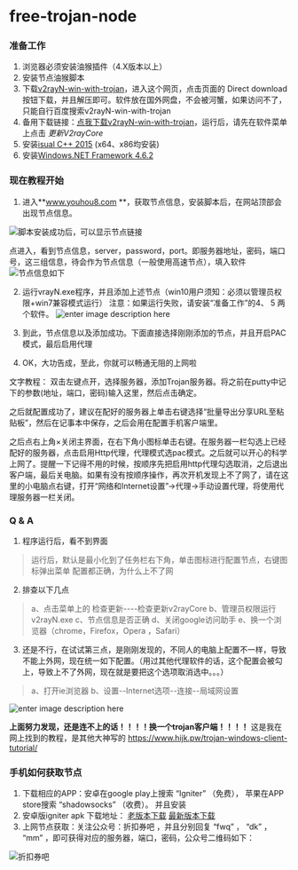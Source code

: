 # free-trojan-node
### 准备工作



1. 浏览器必须安装油猴插件（4.X版本以上）
2. 安装节点油猴脚本
3. 下载[v2rayN-win-with-trojan](https://u.pcloud.link/publink/show?code=XZPqQJXZYK92RPeB6YLH7nRxaIVfRYcAYVdX)，进入这个网页，点击页面的 Direct download 按钮下载，并且解压即可。软件放在国外网盘，不会被河蟹，如果访问不了，只能自行百度搜索v2rayN-win-with-trojan
4. 备用下载链接：[点我下载v2rayN-win-with-trojan](https://rachel.heartango.com/vtwowt.zip)，运行后，请先在软件菜单上点击 _更新V2rayCore_ 
5. 安装[isual C++ 2015](https://www.microsoft.com/zh-CN/download/details.aspx?id=48145) (x64、x86均安装)
6. 安装[Windows.NET Framework 4.6.2](https://support.microsoft.com/zh-cn/help/3151800/the-net-framework-4-6-2-offline-installer-for-windows)

### 现在教程开始

1. 进入**www.youhou8.com **，获取节点信息，安装脚本后，在网站顶部会出现节点信息。
    
![脚本安装成功后，可以显示节点链接](https://greasyfork.s3.us-east-2.amazonaws.com/qoc17oiapzdf3s0k1cb7jvkkehz1 "点击查看节点")

点进入，看到节点信息，server，password，port。即服务器地址，密码，端口号，这三组信息，待会作为节点信息（一般使用高速节点），填入软件
![节点信息如下](https://greasyfork.s3.us-east-2.amazonaws.com/tk8s6etgmyxb2v4au4n2sdfg5x2w "节点信息")

2. 运行vrayN.exe程序，并且添加上述节点（win10用户须知：必须以管理员权限+win7兼容模式运行）
注意：如果运行失败，请安装“准备工作”的4、 5 两个软件。
![enter image description here](https://greasyfork.org/rails/active_storage/blobs/eyJfcmFpbHMiOnsibWVzc2FnZSI6IkJBaHBBaFZZIiwiZXhwIjpudWxsLCJwdXIiOiJibG9iX2lkIn19--8aea00e4e17cadd1ee02c53dceafa57afff77e43/3.png "enter image title here")

3. 到此，节点信息以及添加成功。下面直接选择刚刚添加的节点，并且开启PAC模式，最后启用代理

4. OK，大功告成，至此，你就可以畅通无阻的上网啦

文字教程：
双击左键点开，选择服务器，添加Trojan服务器。将之前在putty中记下的参数(地址，端口，密码)输入这里，然后点击确定。

之后就配置成功了，建议在配好的服务器上单击右键选择“批量导出分享URL至粘贴板”，然后在记事本中保存，之后会用在配置手机客户端里。

之后点右上角×关闭主界面，在右下角小图标单击右键。在服务器一栏勾选上已经配好的服务器，点击启用Http代理，代理模式选pac模式。之后就可以开心的科学上网了。提醒一下记得不用的时候，按顺序先把启用http代理勾选取消，之后退出客户端，最后关电脑。如果有没有按顺序操作，再次开机发现上不了网了，请在这里的小电脑点右键，打开“网络和Internet设置”→代理→手动设置代理，将使用代理服务器一栏关闭。

### Q & A

1. 程序运行后，看不到界面
> 运行后，默认是最小化到了任务栏右下角，单击图标进行配置节点，右键图标弹出菜单
> 配置都正确，为什么上不了网
2. 排查以下几点
> a、点击菜单上的 检查更新----检查更新v2rayCore
> b、管理员权限运行v2rayN.exe
> c、节点信息是否正确
> d、关闭google访问助手
> e、换一个浏览器（chrome，Firefox，Opera ，Safari）
3. 还是不行，在试试第三点，是刚刚发现的，不同人的电脑上配置不一样，导致不能上外网，现在统一如下配置。（用过其他代理软件的话，这个配置会被勾上，导致上不了外网，现在就是要把这个选项取消选中。。。）
> a、打开ie浏览器
> b、设置--Internet选项--连接--局域网设置

![enter image description here](https://greasyfork.org/zh-CN/forum/uploads/editor/j0/xt5byybxhnnj.jpg "enter image title here")

**上面努力发现，还是连不上的话！！！！换一个trojan客户端！！！！**
这是我在网上找到的教程，是其他大神写的
https://www.hijk.pw/trojan-windows-client-tutorial/



### 手机如何获取节点
1. 下载相应的APP：安卓在google play上搜索 “Igniter” （免费）， 苹果在APP store搜索 “shadowsocks” （收费）。 并且安装
2. 安卓版igniter apk 下载地址：
      [老版本下载](https://u.pcloud.link/publink/show?code=XZMrvfXZYuUeSbc8sg8cJd2E56lbQVnGY0y0)
      [最新版本下载](https://u.pcloud.link/publink/show?code=XZVcvfXZb46kSBnjYnHm4yckRuzaT0eBh0Xk)
3. 上网节点获取：关注公众号：折扣券吧 ，并且分别回复 “fwq”  ，  “dk”  ，  “mm” ，即可获得对应的服务器，端口，密码，公众号二维码如下：

![折扣券吧](https://www.zkq8.com/zkq_qrcode.jpg "enter image title here")

